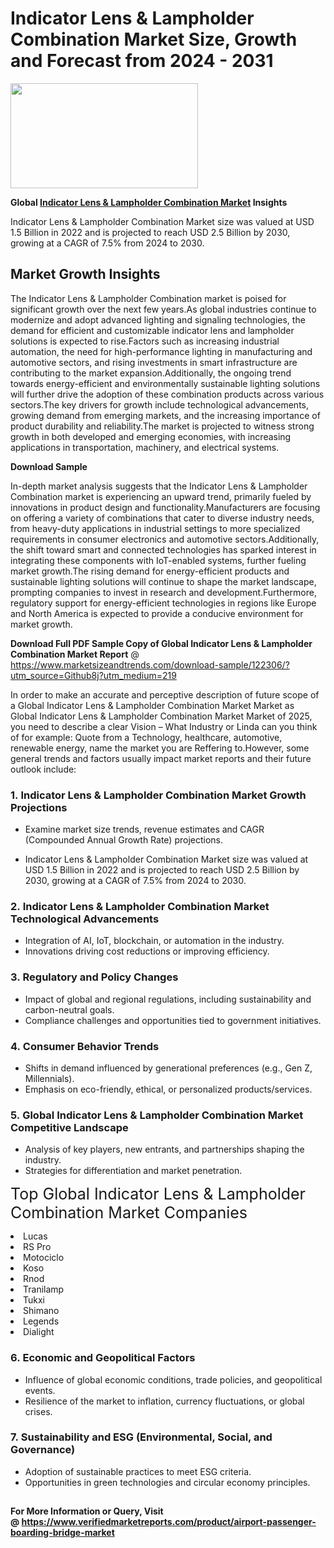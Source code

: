 <H1>Indicator Lens & Lampholder Combination Market Size, Growth and Forecast from 2024 - 2031</H1><img class="aligncenter size-medium wp-image-584254" src="https://thirdeyenews.in/wp-content/uploads/2024/09/Global-Market-Research-300x168.jpeg" alt="" width="300" height="168" /><p><strong>Global&nbsp;<a href="https://www.marketsizeandtrends.com/download-sample/122306/?utm_source=Github8j?utm_medium=219">Indicator Lens & Lampholder Combination Market</a> Insights</strong></p><p>Indicator Lens & Lampholder Combination Market size was valued at USD 1.5 Billion in 2022 and is projected to reach USD 2.5 Billion by 2030, growing at a CAGR of 7.5% from 2024 to 2030.</p><p><h2>Market Growth Insights</h2> <p>The Indicator Lens & Lampholder Combination market is poised for significant growth over the next few years.As global industries continue to modernize and adopt advanced lighting and signaling technologies, the demand for efficient and customizable indicator lens and lampholder solutions is expected to rise.Factors such as increasing industrial automation, the need for high-performance lighting in manufacturing and automotive sectors, and rising investments in smart infrastructure are contributing to the market expansion.Additionally, the ongoing trend towards energy-efficient and environmentally sustainable lighting solutions will further drive the adoption of these combination products across various sectors.The key drivers for growth include technological advancements, growing demand from emerging markets, and the increasing importance of product durability and reliability.The market is projected to witness strong growth in both developed and emerging economies, with increasing applications in transportation, machinery, and electrical systems.</p> <p><strong>Download Sample</strong></p> <p>In-depth market analysis suggests that the Indicator Lens & Lampholder Combination market is experiencing an upward trend, primarily fueled by innovations in product design and functionality.Manufacturers are focusing on offering a variety of combinations that cater to diverse industry needs, from heavy-duty applications in industrial settings to more specialized requirements in consumer electronics and automotive sectors.Additionally, the shift toward smart and connected technologies has sparked interest in integrating these components with IoT-enabled systems, further fueling market growth.The rising demand for energy-efficient products and sustainable lighting solutions will continue to shape the market landscape, prompting companies to invest in research and development.Furthermore, regulatory support for energy-efficient technologies in regions like Europe and North America is expected to provide a conducive environment for market growth.</p> <p><span class=""><strong>Download Full PDF Sample Copy of Global Indicator Lens & Lampholder Combination Market Report</strong> @ <a href="https://www.marketsizeandtrends.com/download-sample/122306/?utm_source=Github8j?utm_medium=219" target="_blank">https://www.marketsizeandtrends.com/download-sample/122306/?utm_source=Github8j?utm_medium=219</a></span></p><p>In order to make an accurate and perceptive description of future scope of a Global&nbsp;Indicator Lens & Lampholder Combination Market Market as Global&nbsp;Indicator Lens & Lampholder Combination Market Market of 2025, you need to describe a clear Vision &ndash; What Industry or Linda can you think of for example: Quote from a Technology, healthcare, automotive, renewable energy, name the market you are Reffering to.However, some general trends and factors usually impact market reports and their future outlook include:</p><h3>1.&nbsp;<strong>Indicator Lens & Lampholder Combination Market Growth Projections</strong></h3><ul><li>Examine market size trends, revenue estimates and CAGR (Compounded Annual Growth Rate) projections.</li><li><p>Indicator Lens & Lampholder Combination Market size was valued at USD 1.5 Billion in 2022 and is projected to reach USD 2.5 Billion by 2030, growing at a CAGR of 7.5% from 2024 to 2030.</p></li></ul><h3>2.&nbsp;<strong>Indicator Lens & Lampholder Combination Market Technological Advancements</strong></h3><ul><li>Integration of AI, IoT, blockchain, or automation in the industry.</li><li>Innovations driving cost reductions or improving efficiency.</li></ul><h3>3.&nbsp;<strong>Regulatory and Policy Changes</strong></h3><ul><li>Impact of global and regional regulations, including sustainability and carbon-neutral goals.</li><li>Compliance challenges and opportunities tied to government initiatives.</li></ul><h3>4.&nbsp;<strong>Consumer Behavior Trends</strong></h3><ul><li>Shifts in demand influenced by generational preferences (e.g., Gen Z, Millennials).</li><li>Emphasis on eco-friendly, ethical, or personalized products/services.</li></ul><h3>5.&nbsp;<strong>Global Indicator Lens & Lampholder Combination Market Competitive Landscape</strong></h3><ul><li>Analysis of key players, new entrants, and partnerships shaping the industry.</li><li>Strategies for differentiation and market penetration.</li></ul><p data-pm-slice="1 1 []"><span style="color: inherit; font-family: inherit; font-size: 25px;">Top Global Indicator Lens & Lampholder Combination Market Companies</span></p><div class="" data-test-id=""><p><li>Lucas</li><li> RS Pro</li><li> Motociclo</li><li> Koso</li><li> Rnod</li><li> Tranilamp</li><li> Tukxi</li><li> Shimano</li><li> Legends</li><li> Dialight</li></p></div><h3>6.&nbsp;<strong>Economic and Geopolitical Factors</strong></h3><ul><li>Influence of global economic conditions, trade policies, and geopolitical events.</li><li>Resilience of the market to inflation, currency fluctuations, or global crises.</li></ul><h3>7.&nbsp;<strong>Sustainability and ESG (Environmental, Social, and Governance)</strong></h3><ul><li>Adoption of sustainable practices to meet ESG criteria.</li><li>Opportunities in green technologies and circular economy principles.</li></ul><h2><strong style="font-size: 14px;">For More Information or Query, Visit @&nbsp;</strong><a style="background-color: #ffffff; font-size: 14px;" href="https://www.marketsizeandtrends.com/report/indicator-lens-lampholder-combination-market/" target="_blank">https://www.verifiedmarketreports.com/product/airport-passenger-boarding-bridge-market</a></h2>